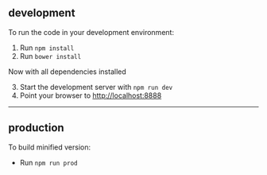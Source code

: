 development
-----------
To run the code in your development environment:

1. Run `npm install`
2. Run `bower install`

Now with all dependencies installed

3. Start the development server with `npm run dev`
4. Point your browser to [http://localhost:8888](http://localhost:8888)

-----------------------------------------------

production
----------
To build minified version:

- Run `npm run prod`
